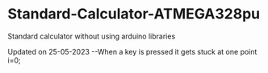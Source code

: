 # Standard-Calculator-ATMEGA328pu
Standard calculator without using arduino libraries

Updated on 25-05-2023
--When a key is pressed it gets stuck at one point i=0;
